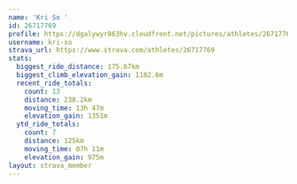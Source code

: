 ```yaml
---
name: 'Kri So '
id: 26717769
profile: https://dgalywyr863hv.cloudfront.net/pictures/athletes/26717769/7761026/14/large.jpg
username: kri-so
strava_url: https://www.strava.com/athletes/26717769
stats:
  biggest_ride_distance: 175.67km
  biggest_climb_elevation_gain: 1102.6m
  recent_ride_totals:
    count: 13
    distance: 238.2km
    moving_time: 13h 47m
    elevation_gain: 1351m
  ytd_ride_totals:
    count: 7
    distance: 125km
    moving_time: 07h 11m
    elevation_gain: 975m
layout: strava_member
--- 
```

